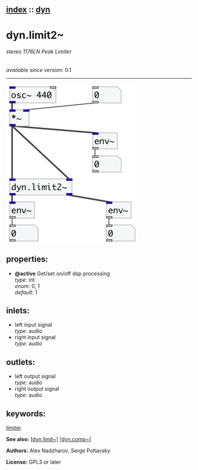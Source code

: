 [index](index.html) :: [dyn](category_dyn.html)
---

# dyn.limit2~

###### stereo 1176LN Peak Limiter

*available since version:* 0.1

---




[![example](../examples/img/dyn.limit2~.jpg)](../examples/pd/dyn.limit2~.pd)







## properties:

* **@active** 
Get/set on/off dsp processing<br>
_type:_ int<br>
_enum:_ 0, 1<br>
_default:_ 1<br>



## inlets:

* left input signal<br>
_type:_ audio
* right input signal<br>
_type:_ audio



## outlets:

* left output signal<br>
_type:_ audio
* right output signal<br>
_type:_ audio



## keywords:

[limiter](keywords/limiter.html)



**See also:**
[\[dyn.limit~\]](dyn.limit~.html)
[\[dyn.comp~\]](dyn.comp~.html)




**Authors:** Alex Nadzharov, Serge Poltavsky




**License:** GPL3 or later





